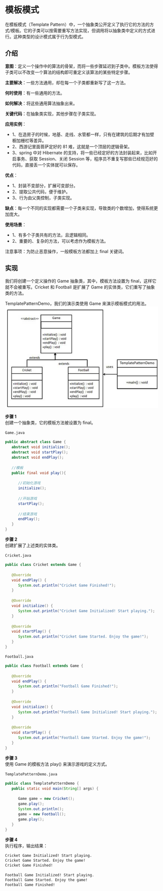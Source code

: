 # 模板模式
在模板模式（Template Pattern）中，一个抽象类公开定义了执行它的方法的方式/模板。它的子类可以按需要重写方法实现，但调用将以抽象类中定义的方式进行。这种类型的设计模式属于行为型模式。  

## 介绍
**意图**：定义一个操作中的算法的骨架，而将一些步骤延迟到子类中。模板方法使得子类可以不改变一个算法的结构即可重定义该算法的某些特定步骤。  

**主要解决**：一些方法通用，却在每一个子类都重新写了这一方法。  

**何时使用**：有一些通用的方法。  

**如何解决**：将这些通用算法抽象出来。  

**关键代码**：在抽象类实现，其他步骤在子类实现。  

**应用实例**：   
- 1、在造房子的时候，地基、走线、水管都一样，只有在建筑的后期才有加壁橱加栅栏等差异。   
- 2、西游记里面菩萨定好的 81 难，这就是一个顶层的逻辑骨架。   
- 3、spring 中对 Hibernate 的支持，将一些已经定好的方法封装起来，比如开启事务、获取 Session、关闭 Session 等，程序员不重复写那些已经规范好的代码，直接丢一个实体就可以保存。    

**优点**：   
- 1、封装不变部分，扩展可变部分。   
- 2、提取公共代码，便于维护。   
- 3、行为由父类控制，子类实现。    

**缺点**：每一个不同的实现都需要一个子类来实现，导致类的个数增加，使得系统更加庞大。    

**使用场景**：   
- 1、有多个子类共有的方法，且逻辑相同。   
- 2、重要的、复杂的方法，可以考虑作为模板方法。    

注意事项：为防止恶意操作，一般模板方法都加上 final 关键词。    

## 实现
我们将创建一个定义操作的 Game 抽象类，其中，模板方法设置为 final，这样它就不会被重写。Cricket 和 Football 是扩展了 Game 的实体类，它们重写了抽象类的方法。  

TemplatePatternDemo，我们的演示类使用 Game 来演示模板模式的用法。  
![模板模式的 UML 图](../../../images/设计模式/菜鸟教程/模板模式实现图.jpg)

**步骤 1**  
创建一个抽象类，它的模板方法被设置为 final。  

`Game.java`  
```java
public abstract class Game {
   abstract void initialize();
   abstract void startPlay();
   abstract void endPlay();
 
   //模板
   public final void play(){
 
      //初始化游戏
      initialize();
 
      //开始游戏
      startPlay();
 
      //结束游戏
      endPlay();
   }
}
```

**步骤 2**  
创建扩展了上述类的实体类。  

`Cricket.java`  
```java
public class Cricket extends Game {
 
   @Override
   void endPlay() {
      System.out.println("Cricket Game Finished!");
   }
 
   @Override
   void initialize() {
      System.out.println("Cricket Game Initialized! Start playing.");
   }
 
   @Override
   void startPlay() {
      System.out.println("Cricket Game Started. Enjoy the game!");
   }
}
```

`Football.java`  
```java
public class Football extends Game {
 
   @Override
   void endPlay() {
      System.out.println("Football Game Finished!");
   }
 
   @Override
   void initialize() {
      System.out.println("Football Game Initialized! Start playing.");
   }
 
   @Override
   void startPlay() {
      System.out.println("Football Game Started. Enjoy the game!");
   }
}
```

**步骤 3**  
使用 Game 的模板方法 play() 来演示游戏的定义方式。  

`TemplatePatternDemo.java`
```java
public class TemplatePatternDemo {
   public static void main(String[] args) {
 
      Game game = new Cricket();
      game.play();
      System.out.println();
      game = new Football();
      game.play();      
   }
}
```

**步骤 4**  
执行程序，输出结果：  
```
Cricket Game Initialized! Start playing.
Cricket Game Started. Enjoy the game!
Cricket Game Finished!

Football Game Initialized! Start playing.
Football Game Started. Enjoy the game!
Football Game Finished!
```
